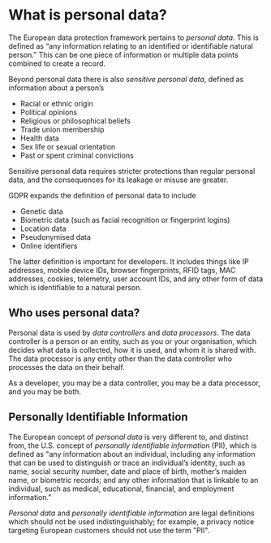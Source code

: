 # What is personal data?

The European data protection framework pertains to _personal data_. This is defined as “any information relating to an identified or identifiable natural person.” This can be one piece of information or multiple data points combined to create a record.
 
Beyond personal data there is also _sensitive personal data_, defined as information about a person’s
 
* Racial or ethnic origin
* Political opinions
* Religious or philosophical beliefs
* Trade union membership
* Health data
* Sex life or sexual orientation
* Past or spent criminal convictions
 
Sensitive personal data requires stricter protections than regular personal data, and the consequences for its leakage or misuse are greater.

GDPR expands the definition of personal data to include
 
* Genetic data
* Biometric data (such as facial recognition or fingerprint logins)
* Location data
* Pseudonymised data
* Online identifiers
 
The latter definition is important for developers. It includes things like IP addresses, mobile device IDs, browser fingerprints, RFID tags, MAC addresses, cookies, telemetry, user account IDs, and any other form of data which is identifiable to a natural person.

## Who uses personal data?
Personal data is used by _data controllers_ and _data processors_. The data controller is a person or an entity, such as you or your organisation, which decides what data is collected, how it is used, and whom it is shared with. The data processor is any entity other than the data controller who processes the data on their behalf. 

As a developer, you may be a data controller, you may be a data processor, and you may be both.

## Personally Identifiable Information
The European concept of _personal data_ is very different to, and distinct from, the U.S. concept of _personally identifiable information_ (PII), which is defined as "any information about an individual, including any information that can be used to distinguish or trace an individual’s identity, such as name, social security number, date and place of birth, mother’s maiden name, or biometric records; and any other information that is linkable to an individual, such as medical, educational, financial, and employment information."

_Personal data_ and _personally identifiable information_ are legal definitions which should not be used indistinguishably; for example, a privacy notice targeting European customers should not use the term "PII".
